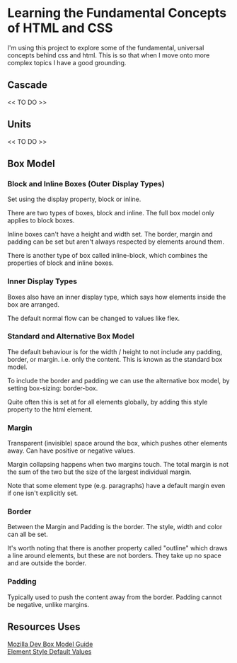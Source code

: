 # Learning the Fundamental Concepts of HTML and CSS

I'm using this project to explore some of the fundamental, universal concepts behind css and html. This is so that when I move onto more complex topics I have a good grounding.  

## Cascade

<< TO DO >>  

## Units

<< TO DO >>  

## Box Model

### Block and Inline Boxes (Outer Display Types)

Set using the display property, block or inline.  

There are two types of boxes, block and inline. The full box model only applies to block boxes.  

Inline boxes can't have a height and width set. The border, margin and padding can be set but aren't always respected by elements around them.  

There is another type of box called inline-block, which combines the properties of block and inline boxes.  

### Inner Display Types

Boxes also have an inner display type, which says how elements inside the box are arranged.  

The default normal flow can be changed to values like flex.  

### Standard and Alternative Box Model

The default behaviour is for the width / height to not include any padding, border, or margin. i.e. only the content. This is known as the standard box model.  

To include the border and padding we can use the alternative box model, by setting box-sizing: border-box.  

Quite often this is set at for all elements globally, by adding this style property to the html element.  

### Margin

Transparent (invisible) space around the box, which pushes other elements away. Can have positive or negative values.  

Margin collapsing happens when two margins touch. The total margin is not the sum of the two but the size of the largest individual margin.

Note that some element type (e.g. paragraphs) have a default margin even if one isn't explicitly set.

### Border

Between the Margin and Padding is the border. The style, width and color can all be set.

It's worth noting that there is another property called "outline" which draws a line around elements, but these are not borders. They take up no space and are outside the border.

### Padding

Typically used to push the content away from the border. Padding cannot be negative, unlike margins.  


## Resources Uses

[Mozilla Dev Box Model Guide](https://developer.mozilla.org/en-US/docs/Learn/CSS/Building_blocks/The_box_model)  
[Element Style Default Values](https://www.w3schools.com/cssref/css_default_values.asp)

